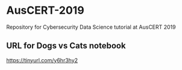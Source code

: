 # AusCERT-2019
Repository for Cybersecurity Data Science tutorial at AusCERT 2019

## URL for Dogs vs Cats notebook
https://tinyurl.com/y6hr3hy2
